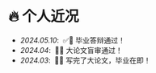 # 🔥 个人近况
- *2024.05.10*: &nbsp;✅📖 毕业答辩通过！
- *2024.04*: &nbsp;🎉🎉 大论文盲审通过！
- *2024.03*: &nbsp;🎉🎉 写完了大论文，毕业在即！